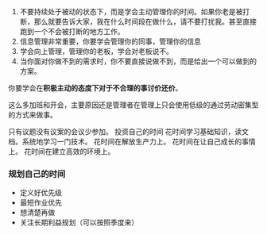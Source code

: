 1. 不要持续处于被动的状态下，而是学会主动管理你的时间。如果你老是被打断，那么就要告诉大家，我在什么时间段在做什么，请不要打扰我。甚至直接跑到一个不会被打断的地方工作。
2. 信息管理非常重要，你要学会管理你的同事，管理你的信息
3. 学会向上管理，管理你的老板，学会对老板说不。
4. 当你面对你做不到的需求时，你不要直接说做不到，而是给出一个可以做到的方案。

你要学会在**积极主动的态度下对于不合理的事讨价还价**。

这么多加班和开会，主要原因还是管理者在管理上只会使用低级的通过劳动密集型的方式来做事。

只有议题没有议案的会议少参加。
投资自己的时间
花时间学习基础知识，读文档。系统地学习一门技术。
花时间在解放生产力上。
花时间在让自己成长的事情上。
花时间在建立高效的环境上。

### 规划自己的时间

- 定义好优先级
- 最短作业优先
- 想清楚再做
- 关注长期利益规划（可以按照季度来）
